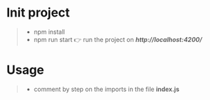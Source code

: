 # Init project
> + npm install
> + npm run start 👉 run the project on ***http://localhost:4200/***

# Usage
> + comment by step on the imports in the file **index.js**
